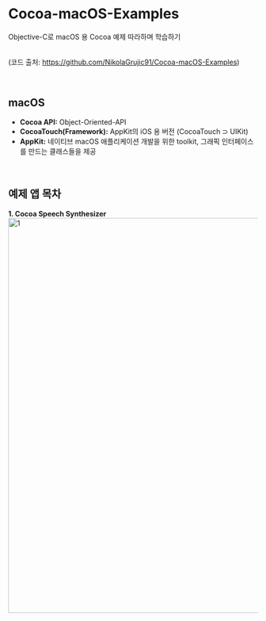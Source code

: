 # Cocoa-macOS-Examples
Objective-C로 macOS 용 Cocoa 예제 따라하며 학습하기

</br> (코드 출처: https://github.com/NikolaGrujic91/Cocoa-macOS-Examples)

</br>

## macOS
- **Cocoa API:** Object-Oriented-API
- **CocoaTouch(Framework):** AppKit의 iOS 용 버전 (CocoaTouch ⊃ UIKit)
- **AppKit:** 네이티브 macOS 애플리케이션 개발을 위한 toolkit, 그래픽 인터페이스를 만드는 클래스들을 제공

</br>

## 예제 앱 목차
**1. Cocoa Speech Synthesizer**
<img width="797" alt="1" src="https://github.com/user-attachments/assets/5a2b9745-162b-4bc1-b18b-b6261b4537e7">
